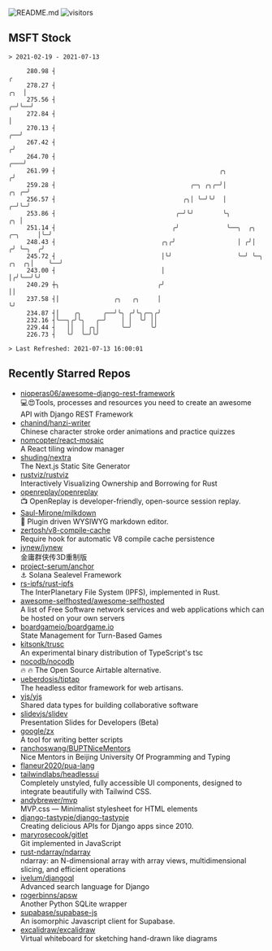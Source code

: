 ![README.md](https://github.com/Gerhut/Gerhut/workflows/README.md/badge.svg)
![visitors](https://visitors.vercel.app/Gerhut/Gerhut?token=8cf69d1f6813d272ef062726b6070c9be4ff72038cfe5a7ded7384a8da65d866)

## MSFT Stock

```
> 2021-02-19 - 2021-07-13

     280.98 ┤                                                                                                  ╭ 
     278.27 ┤                                                                                              ╭╮  │ 
     275.56 ┤                                                                                            ╭─╯╰──╯ 
     272.84 ┤                                                                                            │       
     270.13 ┤                                                                                         ╭──╯       
     267.42 ┤                                                                                        ╭╯          
     264.70 ┤                                                                                    ╭───╯           
     261.99 ┤                                             ╭╮                                    ╭╯               
     259.28 ┤                                     ╭─╮ ╭╮╭─╯│                               ╭╮ ╭─╯                
     256.57 ┤                                   ╭╮│ ╰─╯╰╯  │                             ╭─╯╰─╯                  
     253.86 ┤                                 ╭─╯╰╯        ╰╮                         ╭╮ │                       
     251.14 ┤                                ╭╯             ╰──╮  ╭╮          ╭─╮     │╰─╯                       
     248.43 ┤                             ╭╮╭╯                 │ ╭╯│         ╭╯ ╰─╮  ╭╯                          
     245.72 ┤                             │╰╯                  ╰─╯ ╰─╮ ╭╮  ╭╮│    ╰──╯                           
     243.00 ┤                             │                          │╭╯╰──╯╰╯                                   
     240.29 ┼╮                           ╭╯                          ││                                          
     237.58 ┤│               ╭╮   ╭╮     │                           ╰╯                                          
     234.87 ┤│    ╭╮      ╭──╯╰╮ ╭╯╰╮╭─╮╭╯                                                                       
     232.16 ┤╰──╮╭╯╰╮   ╭─╯    │ │  ╰╯ ││                                                                        
     229.44 ┤   ││  │ ╭╮│      ╰─╯     ╰╯                                                                        
     226.73 ┤   ╰╯  ╰─╯╰╯                                                                                        

> Last Refreshed: 2021-07-13 16:00:01
```

## Recently Starred Repos

- [nioperas06/awesome-django-rest-framework](https://github.com/nioperas06/awesome-django-rest-framework)  
   💻😍Tools, processes and resources you need to create an awesome API with Django REST Framework
- [chanind/hanzi-writer](https://github.com/chanind/hanzi-writer)  
  Chinese character stroke order animations and practice quizzes
- [nomcopter/react-mosaic](https://github.com/nomcopter/react-mosaic)  
  A React tiling window manager
- [shuding/nextra](https://github.com/shuding/nextra)  
  The Next.js Static Site Generator
- [rustviz/rustviz](https://github.com/rustviz/rustviz)  
  Interactively Visualizing Ownership and Borrowing for Rust
- [openreplay/openreplay](https://github.com/openreplay/openreplay)  
  :tv: OpenReplay is developer-friendly, open-source session replay.
- [Saul-Mirone/milkdown](https://github.com/Saul-Mirone/milkdown)  
  🍼 Plugin driven WYSIWYG  markdown editor.
- [zertosh/v8-compile-cache](https://github.com/zertosh/v8-compile-cache)  
  Require hook for automatic V8 compile cache persistence
- [jynew/jynew](https://github.com/jynew/jynew)  
  金庸群侠传3D重制版
- [project-serum/anchor](https://github.com/project-serum/anchor)  
  ⚓ Solana Sealevel Framework
- [rs-ipfs/rust-ipfs](https://github.com/rs-ipfs/rust-ipfs)  
  The InterPlanetary File System (IPFS), implemented in Rust.
- [awesome-selfhosted/awesome-selfhosted](https://github.com/awesome-selfhosted/awesome-selfhosted)  
  A list of Free Software network services and web applications which can be hosted on your own servers
- [boardgameio/boardgame.io](https://github.com/boardgameio/boardgame.io)  
  State Management for Turn-Based Games
- [kitsonk/trusc](https://github.com/kitsonk/trusc)  
  An experimental binary distribution of TypeScript's tsc
- [nocodb/nocodb](https://github.com/nocodb/nocodb)  
  🔥 🔥  The Open Source Airtable alternative. 
- [ueberdosis/tiptap](https://github.com/ueberdosis/tiptap)  
  The headless editor framework for web artisans.
- [yjs/yjs](https://github.com/yjs/yjs)  
  Shared data types for building collaborative software
- [slidevjs/slidev](https://github.com/slidevjs/slidev)  
  Presentation Slides for Developers (Beta)
- [google/zx](https://github.com/google/zx)  
  A tool for writing better scripts
- [ranchoswang/BUPTNiceMentors](https://github.com/ranchoswang/BUPTNiceMentors)  
  Nice Mentors in Beijing University Of Programming and Typing 
- [flaneur2020/pua-lang](https://github.com/flaneur2020/pua-lang)  
- [tailwindlabs/headlessui](https://github.com/tailwindlabs/headlessui)  
  Completely unstyled, fully accessible UI components, designed to integrate beautifully with Tailwind CSS.
- [andybrewer/mvp](https://github.com/andybrewer/mvp)  
  MVP.css — Minimalist stylesheet for HTML elements
- [django-tastypie/django-tastypie](https://github.com/django-tastypie/django-tastypie)  
  Creating delicious APIs for Django apps since 2010.
- [maryrosecook/gitlet](https://github.com/maryrosecook/gitlet)  
  Git implemented in JavaScript
- [rust-ndarray/ndarray](https://github.com/rust-ndarray/ndarray)  
  ndarray: an N-dimensional array with array views, multidimensional slicing, and efficient operations
- [ivelum/djangoql](https://github.com/ivelum/djangoql)  
  Advanced search language for Django
- [rogerbinns/apsw](https://github.com/rogerbinns/apsw)  
  Another Python SQLite wrapper
- [supabase/supabase-js](https://github.com/supabase/supabase-js)  
  An isomorphic Javascript client for Supabase.
- [excalidraw/excalidraw](https://github.com/excalidraw/excalidraw)  
  Virtual whiteboard for sketching hand-drawn like diagrams
